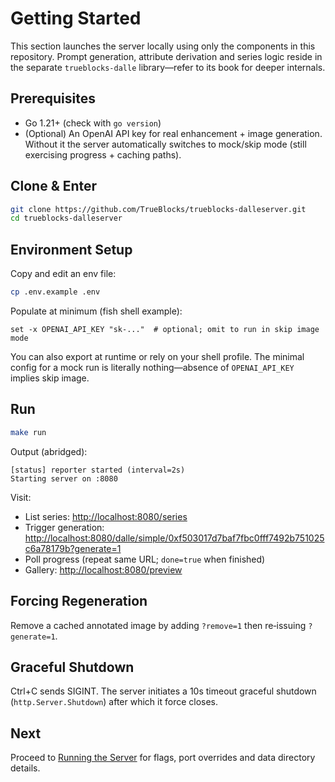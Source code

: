 # Getting Started

This section launches the server locally using only the components in this repository. Prompt generation, attribute derivation and series logic reside in the separate `trueblocks-dalle` library—refer to its book for deeper internals.

## Prerequisites

* Go 1.21+ (check with `go version`)
* (Optional) An OpenAI API key for real enhancement + image generation. Without it the server automatically switches to mock/skip mode (still exercising progress + caching paths).

## Clone & Enter

```bash
git clone https://github.com/TrueBlocks/trueblocks-dalleserver.git
cd trueblocks-dalleserver
```

## Environment Setup

Copy and edit an env file:

```bash
cp .env.example .env
```

Populate at minimum (fish shell example):

```fish
set -x OPENAI_API_KEY "sk-..."  # optional; omit to run in skip image mode
```

You can also export at runtime or rely on your shell profile. The minimal config for a mock run is literally nothing—absence of `OPENAI_API_KEY` implies skip image.

## Run

```bash
make run
```

Output (abridged):

```
[status] reporter started (interval=2s)
Starting server on :8080
```

Visit:

* List series: <http://localhost:8080/series>
* Trigger generation: <http://localhost:8080/dalle/simple/0xf503017d7baf7fbc0fff7492b751025c6a78179b?generate=1>
* Poll progress (repeat same URL; `done=true` when finished)
* Gallery: <http://localhost:8080/preview>

## Forcing Regeneration

Remove a cached annotated image by adding `?remove=1` then re‑issuing `?generate=1`.

## Graceful Shutdown

Ctrl+C sends SIGINT. The server initiates a 10s timeout graceful shutdown (`http.Server.Shutdown`) after which it force closes.

## Next

Proceed to [Running the Server](./running-the-server.md) for flags, port overrides and data directory details.
